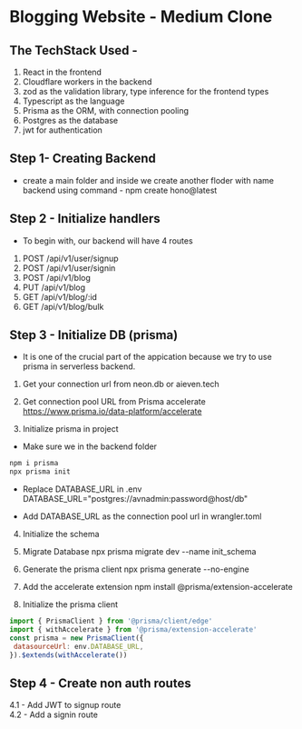 # Blogging Website - Medium Clone

## The TechStack Used -
1. React in the frontend
2. Cloudflare workers in the backend
3. zod as the validation library, type inference for the frontend types
4. Typescript as the language
5. Prisma as the ORM, with connection pooling
6. Postgres as the database
7. jwt for authentication

## Step 1- Creating Backend
* create a main folder and inside we create another floder with name backend using command - npm create hono@latest

## Step 2 - Initialize handlers
* To begin with, our backend will have 4 routes
1. POST /api/v1/user/signup
2. POST /api/v1/user/signin
3. POST /api/v1/blog
3. PUT /api/v1/blog
4. GET /api/v1/blog/:id
5. GET /api/v1/blog/bulk

## Step 3 - Initialize DB (prisma)
* It is one of the crucial part of the appication because we try to use prisma in serverless backend.
1. Get your connection url from neon.db or aieven.tech

2. Get connection pool URL from Prisma accelerate
https://www.prisma.io/data-platform/accelerate

3. Initialize prisma in project
* Make sure we in the backend folder
```.js
npm i prisma
npx prisma init
```
* Replace DATABASE_URL in .env
DATABASE_URL="postgres://avnadmin:password@host/db"

* Add DATABASE_URL as the connection pool url in wrangler.toml

4. Initialize the schema

5. Migrate Database
npx prisma migrate dev --name init_schema

6. Generate the prisma client
npx prisma generate --no-engine

7. Add the accelerate extension
npm install @prisma/extension-accelerate

8. Initialize the prisma client
```.js
import { PrismaClient } from '@prisma/client/edge'
import { withAccelerate } from '@prisma/extension-accelerate'
const prisma = new PrismaClient({
 datasourceUrl: env.DATABASE_URL,
}).$extends(withAccelerate())
```

## Step 4 - Create non auth routes
4.1 - Add JWT to signup route </br>
4.2 - Add a signin route 